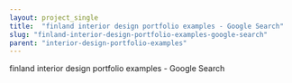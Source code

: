 ```yaml
---
layout: project_single
title:  "finland interior design portfolio examples - Google Search"
slug: "finland-interior-design-portfolio-examples-google-search"
parent: "interior-design-portfolio-examples"
---
```

finland interior design portfolio examples - Google Search